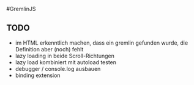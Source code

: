 #GremlinJS




## TODO
- im HTML erkenntlich machen, dass ein gremlin gefunden wurde, die Definition aber (noch) fehlt
- lazy loading in beide Scroll-Richtungen
- lazy load kombiniert mit autoload testen
- debugger / console.log ausbauen
- binding extension